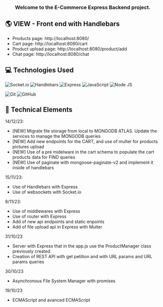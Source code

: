 <h3 align="center">
Welcome to the E-Commerce Express Backend project. 
</h3>

## 🌎 VIEW - Front end with Handlebars

- Products page: http://localhost:8080/
- Cart page: http://localhost:8080/cart
- Product upload page: http://localhost:8080/product/add
- Chat page: http://localhost:8080/chat



## 💻 Technologies Used
![Socket.io](https://img.shields.io/badge/socketdotio-socket.io-brightgreen?logo=socketdotio&logoColor=010101&label=%20&labelColor=white&color=010101)
![Handlebars](https://img.shields.io/badge/handlebarsdotjs-Handlebars-brightgreen?logo=handlebarsdotjs&logoColor=000000&label=%20&labelColor=white&color=000000)
![Express](https://img.shields.io/badge/express-Express-brightgreen?logo=express&logoColor=000000&label=%20&labelColor=white&color=000000)
![JavaScript](https://img.shields.io/badge/javascript-JavaScript-brightgreen?logo=javascript&logoColor=F7DF1E&label=%20&labelColor=black&color=F7DF1E)
![Node JS](https://img.shields.io/badge/nodedotjs-Node_Js-brightgreen?logo=nodedotjs&logoColor=339933&label=%20&labelColor=black&color=339933)

![Git](https://img.shields.io/badge/git-Git-brightgreen?logo=git&logoColor=F05032&label=%20&labelColor=black&color=F05032)
![GitHub](https://img.shields.io/badge/github-GitHub-brightgreen?logo=github&logoColor=white&label=%20&labelColor=black&color=181717)

## 💼 Technical Elements

14/12/23:

- [NEW] Migrate file storage from local to MONGODB ATLAS. Update the services to manage the MONGODB queries
- [NEW] Add new endpoints for the CART, and use of multer for products pictures upload
- [NEW] Use of a pre midelware in the cart schema to populate the cart products data for FIND queries
- [NEW] Use of paginate with mongoose-paginate-v2 and implement it inside of handlebars

15/11/23:

- Use of Handlebars with Express
- Use of websockets with Socket.io

8/11/23:
- Use of middlewares with Express
- Use of router with Express
- Add of new api endpoints and static enpoints
- Add of file upload api in Express with Multer

31/10/23
- Server with Express that in the app.js use the ProductManager class previously created
- Creation of REST API with get petition and with URL params and URL params queries

30/10/23
- Asynchronous File System Manager with promises

19/10/23
- ECMAScript and avanced ECMAScript





